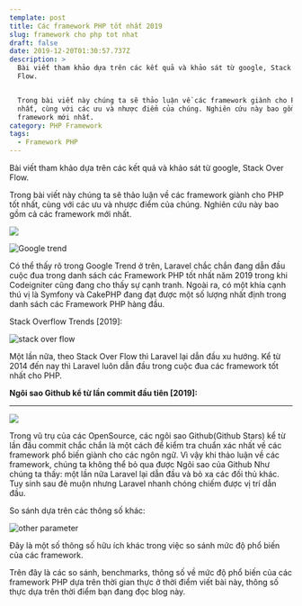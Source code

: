```yaml
---
template: post
title: Các framework PHP tốt nhất 2019
slug: framework cho php tot nhat
draft: false
date: 2019-12-20T01:30:57.737Z
description: >
  Bài viết tham khảo dựa trên các kết quả và khảo sát từ google, Stack Over
  Flow. 


  Trong bài viết này chúng ta sẽ thảo luận về các framework giành cho PHP tốt
  nhất, cùng với các ưu và nhược điểm của chúng. Nghiên cứu này bao gồm cả các
  framework mới nhất.
category: PHP Framework
tags:
  - Framework PHP
---
```

Bài viết tham khảo dựa trên các kết quả và khảo sát từ google, Stack Over Flow. 

Trong bài viết này chúng ta sẽ thảo luận về các framework giành cho PHP tốt nhất, cùng với các ưu và nhược điểm của chúng. Nghiên cứu này bao gồm cả các framework mới nhất.

![](/media/framework.jpg)

![](/media/capture.jpg "Google trend")

Có thể thấy rõ trong Google Trend ở trên, Laravel chắc chắn đang dẫn đầu cuộc đua trong danh sách các Framework PHP tốt nhất năm 2019 trong khi Codeigniter cũng đang cho thấy sự cạnh tranh. Ngoài ra, có một khía cạnh thú vị là Symfony và CakePHP đang đạt được một số lượng nhất định trong danh sách các Framework PHP hàng đầu.

Stack Overflow Trends \[2019]:

![](/media/ft.png "stack over flow ")

Một lần nữa, theo Stack Over Flow thì Laravel lại dẫn đầu xu hướng. Kể từ 2014 đến nay thì Laravel luôn dẫn đầu trong cuộc đua các framework tốt nhất cho PHP. 

**Ngôi sao Github kể từ lần commit đầu tiên \[2019]:**

- - -

![](/media/githubstar.jpg)

Trong vũ trụ của các OpenSource, các ngôi sao Github(Github Stars) kể từ lần đầu commit chắc chắn là một cách để kiểm tra chuẩn xác nhất về các framework phổ biến giành cho các ngôn ngữ. Vì vậy khi thảo luận về các framework, chúng ta không thể bỏ qua được Ngôi sao của Github
Như chúng ta thấy: một lần nữa Laravel lại dẫn đầu và bỏ xa các đối thủ khác. Tuy sinh sau đẻ muộn nhưng Laravel nhanh chóng chiếm được vị trí dẫn đầu. 

So sánh dựa trên các thông số khác: 

![](/media/other-parameters.jpg "other parameter")

Đây là một số thông số hữu ích khác trong việc so sánh mức độ phổ biến của các framework. 





Trên đây là các so sánh, benchmarks, thông số về mức độ phổ biến của các framework PHP dựa trên thời gian thực ở thời điểm viết bài này, thông số thực dựa trên thời điểm bạn đang đọc blog này.
